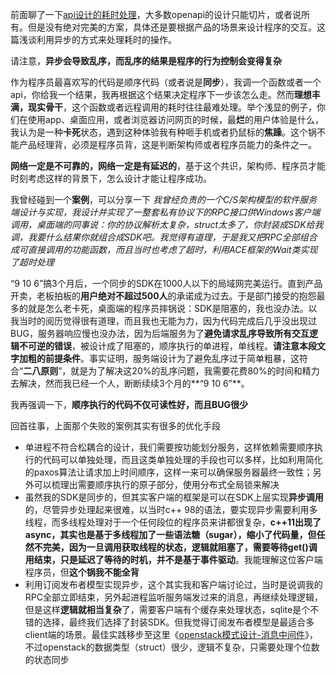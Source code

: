 前面聊了一下[api设计的耗时处理](https://github.com/jwongzblog/myblog/blob/master/%E6%9E%B6%E6%9E%84%E8%AE%BE%E8%AE%A1/%E6%B5%85%E8%B0%88api%E8%AE%BE%E8%AE%A1%E7%9A%84%E8%80%97%E6%97%B6%E5%9B%A0%E7%B4%A0.md)，大多数openapi的设计只能切片，或者说所有。但是没有绝对完美的方案，具体还是要根据产品的场景来设计程序的交互。这篇浅谈利用异步的方式来处理耗时的操作。

请注意，**异步会导致乱序，而乱序的结果是程序的行为控制会变得复杂**

作为程序员最喜欢写的代码是顺序代码（或者说是**同步**），我调一个函数或者一个api，你给我一个结果，我再根据这个结果决定程序下一步该怎么走。然而**理想丰满，现实骨干**，这个函数或者远程调用的耗时往往最难处理。举个浅显的例子，你们在使用app、桌面应用，或者浏览器访问网页的时候，最**烂**的用户体验是什么，我认为是一种**卡死**状态，遇到这种体验我有种咂手机或者扔鼠标的**焦躁**。这个锅不能产品经理背，必须是程序员背，这是判断架构师或者程序员能力的条件之一。

**网络一定是不可靠的，网络一定是有延迟的**，基于这个共识，架构师、程序员才能时刻考虑这样的背景下，怎么设计才能让程序成功。

我曾经碰到一个**案例**，可以分享一下
*我曾经负责的一个C/S架构模型的软件服务端设计与实现，我设计并实现了一整套私有协议下的RPC接口供Windows客户端调用，桌面端的同事说：你的协议解析太复杂，struct太多了，你封装成SDK给我调，我要什么结果你就组合成SDK吧。我觉得有道理，于是我又把RPC全部组合成可直接调用的功能函数，而且当时也考虑了超时，利用ACE框架的Wait类实现了超时处理*

“9 10 6”搞3个月后，一个同步的SDK在1000人以下的局域网完美运行。直到产品开卖，老板拍板的**用户绝对不超过500人**的承诺成为过去。于是部门接受的抱怨最多的就是怎么老卡死，桌面端的程序员摔锅说：SDK是阻塞的，我也没办法。以我当时的阅历觉得很有道理，而且我也无能为力，因为代码完成后几乎没出现过BUG，服务器响应慢也没办法，因为后端服务为了**避免请求乱序导致所有交互逻辑不可逆的错误**，被设计成了阻塞的，顺序执行的单进程，单线程。**请注意本段文字加粗的前提条件**。事实证明，服务端设计为了避免乱序过于简单粗暴，这符合“**二八原则**”，就是为了解决这20%的乱序问题，我需要花费80%的时间和精力去解决，然而我已经一个人，断断续续3个月的**“9 10 6”**。

我再强调一下，**顺序执行的代码不仅可读性好，而且BUG很少**

回首往事，上面那个失败的案例其实有很多的优化手段
* 单进程不符合松耦合的设计，我们需要按功能划分服务，这样依赖需要顺序执行的代码可以单独处理，而且这类单独处理的手段也可以多样，比如利用简化的paxos算法让请求加上时间顺序，这样一来可以确保服务器最终一致性；另外可以梳理出需要顺序执行的原子部分，使用分布式全局锁来解决
* 虽然我的SDK是同步的，但其实客户端的框架是可以在SDK上层实现**异步调用**的，尽管异步处理起来很难，以当时c++ 98的语法，要实现异步需要利用多线程，而多线程处理对于一个任何段位的程序员来讲都很复杂，**c++11出现了async，其实也是基于多线程加了一些语法糖（sugar），缩小了代码量，但任然不完美，因为一旦调用获取线程的状态，逻辑就阻塞了，需要等待get()调用结束，只是延迟了等待的时机，并不是基于事件驱动**。我能理解这位客户端程序员，但**这个锅我不能全背**
* 利用订阅发布者模型实现异步，这个其实我和客户端讨论过，当时是说调我的RPC全部立即结束，另外起进程监听服务端发过来的消息，再继续处理逻辑，但是这样**逻辑就相当复杂**了，需要客户端有个缓存来处理状态，sqlite是个不错的选择，最终我们选择了封装SDK。但我觉得订阅发布者模型是最适合多client端的场景。最佳实践移步至这里《[openstack模式设计-消息中间件](https://github.com/jwongzblog/myblog/blob/master/%E8%AE%BE%E8%AE%A1%E6%A8%A1%E5%BC%8F/openstack%E6%A8%A1%E5%BC%8F%E8%AE%BE%E8%AE%A1-%E6%B6%88%E6%81%AF%E4%B8%AD%E9%97%B4%E4%BB%B6.md)》，不过openstack的数据类型（struct）很少，逻辑不复杂，只需要处理个位数的状态同步

